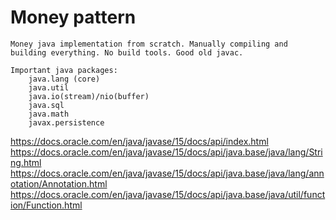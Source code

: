 # Money pattern
    Money java implementation from scratch. Manually compiling and building everything. No build tools. Good old javac. 

    Important java packages:
        java.lang (core)
        java.util
        java.io(stream)/nio(buffer)
        java.sql
        java.math
        javax.persistence

https://docs.oracle.com/en/java/javase/15/docs/api/index.html
https://docs.oracle.com/en/java/javase/15/docs/api/java.base/java/lang/String.html
https://docs.oracle.com/en/java/javase/15/docs/api/java.base/java/lang/annotation/Annotation.html
https://docs.oracle.com/en/java/javase/15/docs/api/java.base/java/util/function/Function.html
